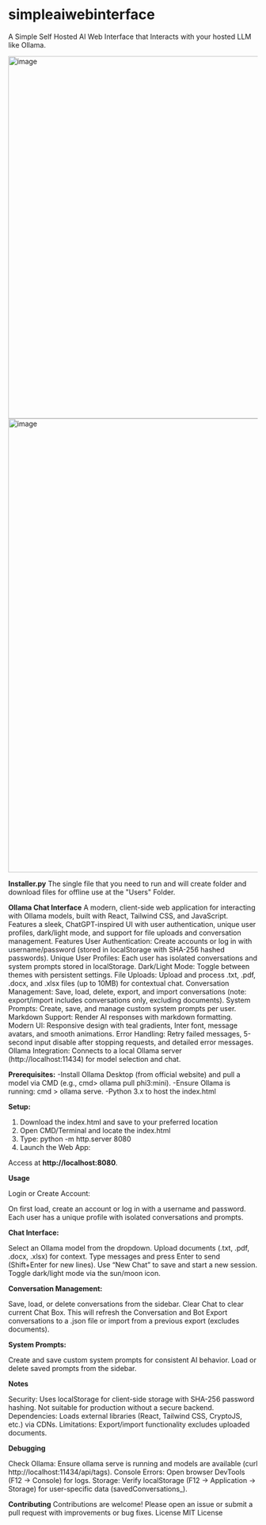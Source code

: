 # simpleaiwebinterface
A Simple Self Hosted AI Web Interface that Interacts with your hosted LLM like Ollama. 

<img width="757" height="731" alt="image" src="https://github.com/user-attachments/assets/21b6f573-6800-44f2-821a-19478af1bcf0" />

<img width="1848" height="916" alt="image" src="https://github.com/user-attachments/assets/6fd6811a-0008-494a-a3cc-8f4cae9fce08" />

**Installer.py**
The single file that you need to run and will create folder and download files for offline use at the "Users" Folder. 

**Ollama Chat Interface**
A modern, client-side web application for interacting with Ollama models, built with React, Tailwind CSS, and JavaScript. Features a sleek, ChatGPT-inspired UI with user authentication, unique user profiles, dark/light mode, and support for file uploads and conversation management.
Features
User Authentication: Create accounts or log in with username/password (stored in localStorage with SHA-256 hashed passwords).
Unique User Profiles: Each user has isolated conversations and system prompts stored in localStorage.
Dark/Light Mode: Toggle between themes with persistent settings.
File Uploads: Upload and process .txt, .pdf, .docx, and .xlsx files (up to 10MB) for contextual chat.
Conversation Management: Save, load, delete, export, and import conversations (note: export/import includes conversations only, excluding documents).
System Prompts: Create, save, and manage custom system prompts per user.
Markdown Support: Render AI responses with markdown formatting.
Modern UI: Responsive design with teal gradients, Inter font, message avatars, and smooth animations.
Error Handling: Retry failed messages, 5-second input disable after stopping requests, and detailed error messages.
Ollama Integration: Connects to a local Ollama server (http://localhost:11434) for model selection and chat.

**Prerequisites:**
-Install Ollama Desktop (from official website) and pull a model via CMD (e.g., cmd> ollama pull phi3:mini).
-Ensure Ollama is running: cmd > ollama serve.
-Python 3.x to host the index.html

**Setup:**

1. Download the index.html and save to your preferred location
2. Open CMD/Terminal and locate the index.html
3. Type: python -m http.server 8080
4. Launch the Web App:

Access at **http://localhost:8080**.

**Usage**

Login or Create Account:

On first load, create an account or log in with a username and password.
Each user has a unique profile with isolated conversations and prompts.

**Chat Interface:**

Select an Ollama model from the dropdown.
Upload documents (.txt, .pdf, .docx, .xlsx) for context.
Type messages and press Enter to send (Shift+Enter for new lines).
Use “New Chat” to save and start a new session.
Toggle dark/light mode via the sun/moon icon.


**Conversation Management:**

Save, load, or delete conversations from the sidebar.
Clear Chat to clear current Chat Box. This will refresh the Conversation and Bot
Export conversations to a .json file or import from a previous export (excludes documents).

**System Prompts:**

Create and save custom system prompts for consistent AI behavior.
Load or delete saved prompts from the sidebar.

**Notes**

Security: Uses localStorage for client-side storage with SHA-256 password hashing. Not suitable for production without a secure backend.
Dependencies: Loads external libraries (React, Tailwind CSS, CryptoJS, etc.) via CDNs.
Limitations: Export/import functionality excludes uploaded documents.

**Debugging**

Check Ollama: Ensure ollama serve is running and models are available (curl http://localhost:11434/api/tags).
Console Errors: Open browser DevTools (F12 → Console) for logs.
Storage: Verify localStorage (F12 → Application → Storage) for user-specific data (savedConversations_<username>).

**Contributing**
Contributions are welcome! Please open an issue or submit a pull request with improvements or bug fixes.
License
MIT License
